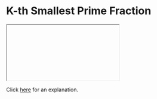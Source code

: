 # K-th Smallest Prime Fraction 

<iframe></iframe>

Click [here](Explanation.md) for an explanation.

